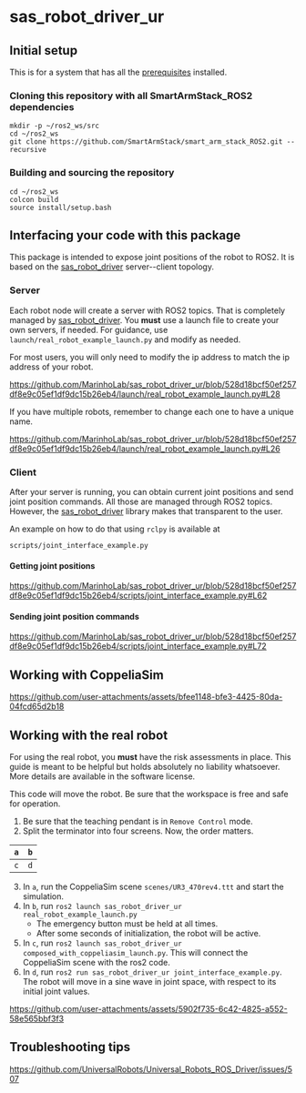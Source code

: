 # sas_robot_driver_ur

## Initial setup

This is for a system that has all the [prerequisites](https://github.com/SmartArmStack/smart_arm_stack_ROS2/tree/jazzy) installed. 

### Cloning this repository with all SmartArmStack_ROS2 dependencies

```commandLine
mkdir -p ~/ros2_ws/src
cd ~/ros2_ws
git clone https://github.com/SmartArmStack/smart_arm_stack_ROS2.git --recursive
```

### Building and sourcing the repository

```
cd ~/ros2_ws
colcon build
source install/setup.bash
```

## Interfacing your code with this package

This package is intended to expose joint positions of the robot to ROS2. It is based on the [sas_robot_driver](https://github.com/SmartArmStack/sas_robot_driver/tree/jazzy) server--client topology. 

### Server

Each robot node will create a server with ROS2 topics. That is completely managed by [sas_robot_driver](https://github.com/SmartArmStack/sas_robot_driver/tree/jazzy). 
You **must** use a launch file to create your own servers, if needed. For guidance, use `launch/real_robot_example_launch.py` and modify as needed.

For most users, you will only need to modify the ip address to match the ip address of your robot.

https://github.com/MarinhoLab/sas_robot_driver_ur/blob/528d18bcf50ef257df8e9c05ef1df9dc15b26eb4/launch/real_robot_example_launch.py#L28

If you have multiple robots, remember to change each one to have a unique name.

https://github.com/MarinhoLab/sas_robot_driver_ur/blob/528d18bcf50ef257df8e9c05ef1df9dc15b26eb4/launch/real_robot_example_launch.py#L26

### Client

After your server is running, you can obtain current joint positions and send joint position commands.
All those are managed through ROS2 topics. However, the [sas_robot_driver](https://github.com/SmartArmStack/sas_robot_driver/tree/jazzy) library makes that transparent to the user.

An example on how to do that using `rclpy` is available at 

```
scripts/joint_interface_example.py
```

#### Getting joint positions

https://github.com/MarinhoLab/sas_robot_driver_ur/blob/528d18bcf50ef257df8e9c05ef1df9dc15b26eb4/scripts/joint_interface_example.py#L62

#### Sending joint position commands

https://github.com/MarinhoLab/sas_robot_driver_ur/blob/528d18bcf50ef257df8e9c05ef1df9dc15b26eb4/scripts/joint_interface_example.py#L72

## Working with CoppeliaSim

https://github.com/user-attachments/assets/bfee1148-bfe3-4425-80da-04fcd65d2b18



## Working with the real robot

For using the real robot, you **must** have the risk assessments in place. This guide is meant to be helpful but holds absolutely no liability whatsoever. More details are available in the software license.

This code will move the robot. Be sure that the workspace is free and safe for operation.

1. Be sure that the teaching pendant is in `Remove Control` mode.  
2. Split the terminator into four screens. Now, the order matters.

| `a` | `b` |
|-----|-----|
| `c` | `d` |

3. In `a`, run the CoppeliaSim scene `scenes/UR3_470rev4.ttt` and start the simulation.
4. In `b`, run `ros2 launch sas_robot_driver_ur real_robot_example_launch.py`
   - The emergency button must be held at all times.
   - After some seconds of initialization, the robot will be active. 
6. In `c`, run `ros2 launch sas_robot_driver_ur composed_with_coppeliasim_launch.py`. This will connect the CoppeliaSim scene with the ros2 code.
7. In `d`, run `ros2 run sas_robot_driver_ur joint_interface_example.py`. The robot will move in a sine wave in joint space, with respect to its initial joint values.


https://github.com/user-attachments/assets/5902f735-6c42-4825-a552-58e565bbf3f3

## Troubleshooting tips

https://github.com/UniversalRobots/Universal_Robots_ROS_Driver/issues/507
